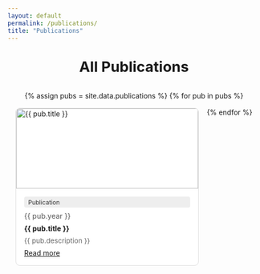 ```yaml
---
layout: default
permalink: /publications/
title: "Publications"
---
```


<div class="section-header">All Publications</div>

<div class="pub-grid">
{% assign pubs = site.data.publications %}
{% for pub in pubs %}
    <div class="pub-card">
    <img src="{{ site.baseurl }}{{ pub.image }}" alt="{{ pub.title }}">
    <div class="pub-content">
        <span class="pub-tag">Publication</span>
        <div class="pub-year">{{ pub.year }}</div>
        <div class="pub-title">{{ pub.title }}</div>
        <div class="pub-desc">{{ pub.description }}</div>
        <a href="{{ pub.url }}" target="_blank" class="btn btn--primary">Read more</a>
    </div>
    </div>
{% endfor %}
</div>

<style>
    .section-header {
    font-size: 1.8rem;
    font-weight: bold;
    margin: 2rem 0 1rem 0; /* 上下留白 */
    text-align: center; /* 如果想居中可以加 */
    }

    .pub-grid {
    display: flex;
    flex-wrap: wrap;
    gap: 1rem;
    margin: 2rem auto;            /* 上下 2rem，左右自动居中 */
    padding: 0 1rem;              /* 左右留白 */
    max-width: 1200px;            /* 最大宽度控制 */
    justify-content: center;     /* 居中对齐 */
    }

    .pub-card {
    flex: 1 1 calc(33% - 1rem);
    max-width: 380px;            /* 限制每个卡片最大宽度 */
    background: #fff;
    border: 1px solid #ddd;
    border-radius: 8px;
    overflow: hidden;
    display: flex;
    flex-direction: column;
    }
    
    .pub-card img {
    width: 100%;
    height: 160px;
    }
    
    .pub-content {
    padding: 1rem;
    display: flex;
    flex-direction: column;
    gap: 0.5rem;
    flex-grow: 1; /* 让它填充剩余高度 */
    }

    .pub-content > .btn {
    margin-top: auto; /* 挤到最底下 */
    }
    
    .pub-tag {
    font-size: 0.75rem;
    background: #eee;
    color: #333;
    padding: 0.2rem 0.5rem;
    border-radius: 4px;
    display: inline-block;
    }
    
    .pub-year {
    font-size: 0.9rem;
    color: #555;
    }
    
    .pub-title {
    font-weight: bold;
    }
    
    .pub-desc {
    font-size: 0.85rem;
    color: #666;
    }
</style>

